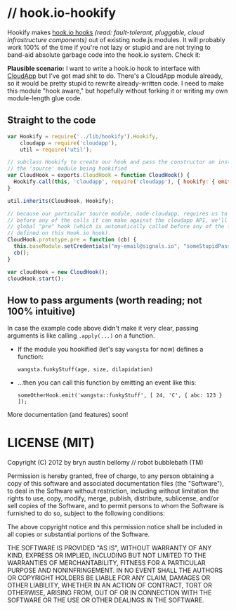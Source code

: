 # // hook.io-hookify

Hookify makes [hook.io hooks](http://hook.io) _(read: fault-tolerant, pluggable,
cloud infrastructure components)_ out of existing node.js modules.  It will probably
work 100% of the time if you're not lazy or stupid and are not trying to
band-aid absolute garbage code into the hook.io system.  Check it:

__Plausible scenario:__ I want to write a hook.io hook to interface with
[CloudApp](http://getcloudapp.com) but I've got mad shit to do.  There's a
CloudApp module already, so it would be pretty stupid to rewrite already-written
code.  I need to make this module "hook aware," but hopefully without forking it
or writing my own module-length glue code.

## Straight to the code

```javascript
var Hookify = require('../lib/hookify').Hookify,
    cloudapp = require('cloudapp'),
    util = require('util');

// subclass Hookify to create our hook and pass the constructor an instance of
// the 'source' module being hookified
var CloudHook = exports.CloudHook = function CloudHook() {
  Hookify.call(this, 'cloudapp', require('cloudapp'), { hookify: { emitResult: true } });
}

util.inherits(CloudHook, Hookify);

// because our particular source module, node-cloudapp, requires us to authenticate
// before any of the calls it can make against the cloudapp API, we'll define a
// global "pre" hook (which is automatically called before any of the functions
// defined on this Hook.io hook).
CloudHook.prototype.pre = function (cb) {
  this.baseModule.setCredentials("my-email@signals.io", "someStupidPassword");
  cb();
}

var cloudHook = new CloudHook();
cloudHook.start();
```

## How to pass arguments (worth reading; not 100% intuitive)

In case the example code above didn't make it very clear, passing arguments is
like calling `.apply(...)` on a function.

*   If the module you hookified (let's say `wangsta` for now) defines a function:

    `wangsta.funkyStuff(age, size, dilapidation)`

*   ...then you can call this function by emitting an event like this:

    `someOtherHook.emit('wangsta::funkyStuff', [ 24, 'C', { abc: 123 } ]);`


More documentation (and features) soon!

# LICENSE (MIT)

Copyright (C) 2012 by bryn austin bellomy // robot bubblebath (TM)

Permission is hereby granted, free of charge, to any person obtaining a copy
of this software and associated documentation files (the "Software"), to deal
in the Software without restriction, including without limitation the rights
to use, copy, modify, merge, publish, distribute, sublicense, and/or sell
copies of the Software, and to permit persons to whom the Software is
furnished to do so, subject to the following conditions:

The above copyright notice and this permission notice shall be included in
all copies or substantial portions of the Software.

THE SOFTWARE IS PROVIDED "AS IS", WITHOUT WARRANTY OF ANY KIND, EXPRESS OR
IMPLIED, INCLUDING BUT NOT LIMITED TO THE WARRANTIES OF MERCHANTABILITY,
FITNESS FOR A PARTICULAR PURPOSE AND NONINFRINGEMENT. IN NO EVENT SHALL THE
AUTHORS OR COPYRIGHT HOLDERS BE LIABLE FOR ANY CLAIM, DAMAGES OR OTHER
LIABILITY, WHETHER IN AN ACTION OF CONTRACT, TORT OR OTHERWISE, ARISING FROM,
OUT OF OR IN CONNECTION WITH THE SOFTWARE OR THE USE OR OTHER DEALINGS IN
THE SOFTWARE. 
